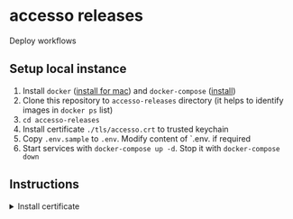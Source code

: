 # accesso releases

Deploy workflows

## Setup local instance

1. Install `docker` ([install for mac](https://docs.docker.com/docker-for-mac/install/)) and `docker-compose` ([install](https://docs.docker.com/compose/install/))
1. Clone this repository to `accesso-releases` directory (it helps to identify images in `docker ps` list)
1. `cd accesso-releases`
1. Install certificate `./tls/accesso.crt` to trusted keychain
1. Copy `.env.sample` to `.env`. Modify content of `.env. if required
1. Start services with `docker-compose up -d`. Stop it with `docker-compose down`

## Instructions
<details><summary>Install certificate</summary>
Install mkcert:

# macOS
```
brew install mkcert
brew install nss # if you use Firefox
```
# linux
Get latest mkcert release from ([mkcert releases](https://github.com/FiloSottile/mkcert/releases))

Run `mkcert -install`
Run `./scripts/create-cert.sh`
</details>
